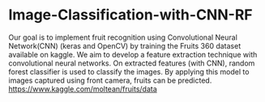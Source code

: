 # Image-Classification-with-CNN-RF

Our goal is to implement fruit recognition using Convolutional Neural Network(CNN) (keras and OpenCV) by training the Fruits 360 dataset available on kaggle. We aim to develop a feature extraction technique with convolutional neural networks. On extracted features (with CNN), random forest classifier is used to classify the images. By applying this model to images captured using front camera, fruits can be predicted. 
https://www.kaggle.com/moltean/fruits/data
